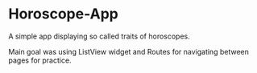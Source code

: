 # Horoscope-App
A simple app displaying so called traits of horoscopes.

Main goal was using ListView widget and Routes for navigating between pages for practice.
